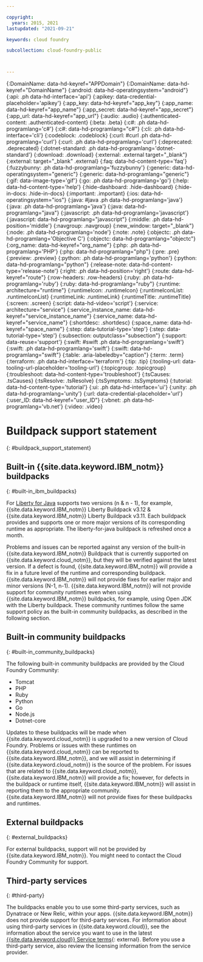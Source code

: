```yaml
---

copyright:
  years: 2015, 2021
lastupdated: "2021-09-21"

keywords: cloud foundry

subcollection: cloud-foundry-public



---
```



{:DomainName: data-hd-keyref="APPDomain"}
{:DomainName: data-hd-keyref="DomainName"}
{:android: data-hd-operatingsystem="android"}
{:api: .ph data-hd-interface='api'}
{:apikey: data-credential-placeholder='apikey'}
{:app_key: data-hd-keyref="app_key"}
{:app_name: data-hd-keyref="app_name"}
{:app_secret: data-hd-keyref="app_secret"}
{:app_url: data-hd-keyref="app_url"}
{:audio: .audio}
{:authenticated-content: .authenticated-content}
{:beta: .beta}
{:c#: .ph data-hd-programlang='c#'}
{:c#: data-hd-programlang="c#"}
{:cli: .ph data-hd-interface='cli'}
{:codeblock: .codeblock}
{:curl: #curl .ph data-hd-programlang='curl'}
{:curl: .ph data-hd-programlang='curl'}
{:deprecated: .deprecated}
{:dotnet-standard: .ph data-hd-programlang='dotnet-standard'}
{:download: .download}
{:external: .external target="_blank"}
{:external: target="_blank" .external}
{:faq: data-hd-content-type='faq'}
{:fuzzybunny: .ph data-hd-programlang='fuzzybunny'}
{:generic: data-hd-operatingsystem="generic"}
{:generic: data-hd-programlang="generic"}
{:gif: data-image-type='gif'}
{:go: .ph data-hd-programlang='go'}
{:help: data-hd-content-type='help'}
{:hide-dashboard: .hide-dashboard}
{:hide-in-docs: .hide-in-docs}
{:important: .important}
{:ios: data-hd-operatingsystem="ios"}
{:java: #java .ph data-hd-programlang='java'}
{:java: .ph data-hd-programlang='java'}
{:java: data-hd-programlang="java"}
{:javascript: .ph data-hd-programlang='javascript'}
{:javascript: data-hd-programlang="javascript"}
{:middle: .ph data-hd-position='middle'}
{:navgroup: .navgroup}
{:new_window: target="_blank"}
{:node: .ph data-hd-programlang='node'}
{:note: .note}
{:objectc: .ph data-hd-programlang='Objective C'}
{:objectc: data-hd-programlang="objectc"}
{:org_name: data-hd-keyref="org_name"}
{:php: .ph data-hd-programlang='PHP'}
{:php: data-hd-programlang="php"}
{:pre: .pre}
{:preview: .preview}
{:python: .ph data-hd-programlang='python'}
{:python: data-hd-programlang="python"}
{:release-note: data-hd-content-type='release-note'}
{:right: .ph data-hd-position='right'}
{:route: data-hd-keyref="route"}
{:row-headers: .row-headers}
{:ruby: .ph data-hd-programlang='ruby'}
{:ruby: data-hd-programlang="ruby"}
{:runtime: architecture="runtime"}
{:runtimeIcon: .runtimeIcon}
{:runtimeIconList: .runtimeIconList}
{:runtimeLink: .runtimeLink}
{:runtimeTitle: .runtimeTitle}
{:screen: .screen}
{:script: data-hd-video='script'}
{:service: architecture="service"}
{:service_instance_name: data-hd-keyref="service_instance_name"}
{:service_name: data-hd-keyref="service_name"}
{:shortdesc: .shortdesc}
{:space_name: data-hd-keyref="space_name"}
{:step: data-tutorial-type='step'}
{:step: data-tutorial-type='step'} 
{:subsection: outputclass="subsection"}
{:support: data-reuse='support'}
{:swift: #swift .ph data-hd-programlang='swift'}
{:swift: .ph data-hd-programlang='swift'}
{:swift: data-hd-programlang="swift"}
{:table: .aria-labeledby="caption"}
{:term: .term}
{:terraform: .ph data-hd-interface='terraform'}
{:tip: .tip}
{:tooling-url: data-tooling-url-placeholder='tooling-url'}
{:topicgroup: .topicgroup}
{:troubleshoot: data-hd-content-type='troubleshoot'}
{:tsCauses: .tsCauses}
{:tsResolve: .tsResolve}
{:tsSymptoms: .tsSymptoms}
{:tutorial: data-hd-content-type='tutorial'}
{:ui: .ph data-hd-interface='ui'}
{:unity: .ph data-hd-programlang='unity'}
{:url: data-credential-placeholder='url'}
{:user_ID: data-hd-keyref="user_ID"}
{:vbnet: .ph data-hd-programlang='vb.net'}
{:video: .video}

# Buildpack support statement
{: #buildpack_support_statement}


## Built-in {{site.data.keyword.IBM_notm}} buildpacks
{: #built-in_ibm_buildpacks}

For [Liberty for Java](/docs/cloud-foundry-public?topic=cloud-foundry-public-getting-started-liberty) supports two versions (n & n - 1), for example, {{site.data.keyword.IBM_notm}} Liberty Buildpack v3.12 & {{site.data.keyword.IBM_notm}} Liberty Buildpack v3.11. Each buildpack provides and supports one or more major versions of its corresponding runtime as appropriate. The liberty-for-java buildpack is refreshed once a month.

Problems and issues can be reported against any version of the built-in {{site.data.keyword.IBM_notm}} Buildpack that is currently supported on {{site.data.keyword.cloud_notm}}, but they will be verified against the latest version. If a defect is found, {{site.data.keyword.IBM_notm}} will provide a fix in a future level of the runtime and corresponding buildpack. {{site.data.keyword.IBM_notm}} will not provide fixes for earlier major and minor versions (N-1, n-1). {{site.data.keyword.IBM_notm}} will not provide support for community runtimes even when using {{site.data.keyword.IBM_notm}} buildpacks, for example, using Open JDK with the Liberty buildpack. These community runtimes follow the same support policy as the built-in community buildpacks, as described in the following section.

## Built-in community buildpacks
{: #built-in_community_buildpacks}

The following built-in community buildpacks are provided by the Cloud Foundry Community:

* Tomcat
* PHP
* Ruby
* Python
* Go
* Node.js
* Dotnet-core

Updates to these buildpacks will be made when {{site.data.keyword.cloud_notm}} is upgraded to a new version of Cloud Foundry. Problems or issues with these runtimes on {{site.data.keyword.cloud_notm}} can be reported to {{site.data.keyword.IBM_notm}}, and we will assist in determining if {{site.data.keyword.cloud_notm}} is the source of the problem. For issues that are related to {{site.data.keyword.cloud_notm}}, {{site.data.keyword.IBM_notm}} will provide a fix; however, for defects in the buildpack or runtime itself, {{site.data.keyword.IBM_notm}} will assist in reporting them to the appropriate community. {{site.data.keyword.IBM_notm}} will not provide fixes for these buildpacks and runtimes.

## External buildpacks
{: #external_buildpacks}

For external buildpacks, support will not be provided by {{site.data.keyword.IBM_notm}}. You might need to contact the Cloud Foundry Community for support.

## Third-party services
{: #third-party}

The buildpacks enable you to use some third-party services, such as Dynatrace or New Relic, within your apps. {{site.data.keyword.IBM_notm}} does not provide support for third-party services. For information about using third-party services in {{site.data.keyword.cloud}}, see the information about the service you want to use in the latest [{{site.data.keyword.cloud}} Service terms](https://www-03.ibm.com/software/sla/sladb.nsf/sla/bm){: external}. Before you use a third-party service, also review the licensing information from the service provider.


